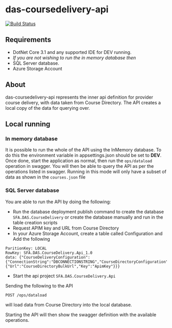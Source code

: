 # das-coursedelivery-api

[![Build Status](https://dev.azure.com/sfa-gov-uk/Digital%20Apprenticeship%20Service/_apis/build/status/das-coursedelivery-api?branchName=master)](https://dev.azure.com/sfa-gov-uk/Digital%20Apprenticeship%20Service/_build/latest?definitionId=2243&branchName=master)


## Requirements

- DotNet Core 3.1 and any supported IDE for DEV running.
- *If you are not wishing to run the in memory database then*
- SQL Server database.
- Azure Storage Account

## About

das-coursedelivery-api represents the inner api definition for provider course delivery, with data taken from Course Directory. The API creates a local copy of the data for querying over.

## Local running

### In memory database
It is possible to run the whole of the API using the InMemory database. To do this the environment variable in appsettings.json should be set to **DEV**. 
Once done, start the application as normal, then run the ```ops/dataload``` operation in swagger. You will then be able to query the API
as per the operations listed in swagger. Running in this mode will only have a subset of data as shown in the ```courses.json``` file

### SQL Server database
You are able to run the API by doing the following:

* Run the database deployment publish command to create the database ```SFA.DAS.CourseDelivery``` or create the database manually and run in the table creation scripts
* Request APIM key and URL from Course Directory
* In your Azure Storage Account, create a table called Configuration and Add the following
```
ParitionKey: LOCAL
RowKey: SFA.DAS.CourseDelivery.Api_1.0
data: {"CourseDeliveryConfiguration":{"ConnectionString":"DBCONNECTIONSTRING","CourseDirectoryConfiguration":{"Url":"CourseDirectoryBulkUrl","Key":"ApimKey"}}}
```

* Start the api project ```SFA.DAS.CourseDelivery.Api```

Sending the following to the API

```POST /ops/dataload```

will load data from Course Directory into the local database.

Starting the API will then show the swagger definition with the available operations.